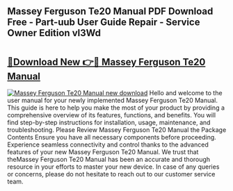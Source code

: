 ## Massey Ferguson Te20 Manual PDF Download Free - Part-uub User Guide Repair - Service Owner Edition vl3Wd

# <h2><a href="http://bc89451.oget.top/?id=Massey+Ferguson+Te20+Manual">🔗Download New 👉🔴 Massey Ferguson Te20 Manual</a></h2>

[![Massey Ferguson Te20 Manual new download](https://i.imgur.com/5g1atiW.png)](http://bc89451.oget.top/?id=Massey+Ferguson+Te20+Manual)
Hello and welcome to the user manual for your newly implemented Massey Ferguson Te20 Manual. This guide is here to help you make the most of your product by providing a comprehensive overview of its features, functions, and benefits. You will find step-by-step instructions for installation, usage, maintenance, and troubleshooting. Please Review Massey Ferguson Te20 Manual the Package Contents Ensure you have all necessary components before proceeding. Experience seamless connectivity and control thanks to the advanced features of your new Massey Ferguson Te20 Manual. We trust that theMassey Ferguson Te20 Manual has been an accurate and thorough resource in your efforts to master your new device. In case of any queries or concerns, please do not hesitate to reach out to our customer service team.
